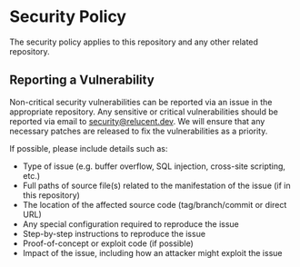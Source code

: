 # Security Policy

The security policy applies to this repository and any other related repository.

## Reporting a Vulnerability

Non-critical security vulnerabilities can be reported via an issue in the
appropriate repository. Any sensitive or critical vulnerabilities should be
reported via email to <security@relucent.dev>. We will ensure that any
necessary patches are released to fix the vulnerabilities as a priority.

If possible, please include details such as:

- Type of issue (e.g. buffer overflow, SQL injection, cross-site scripting, etc.)
- Full paths of source file(s) related to the manifestation of the issue (if in this repository)
- The location of the affected source code (tag/branch/commit or direct URL)
- Any special configuration required to reproduce the issue
- Step-by-step instructions to reproduce the issue
- Proof-of-concept or exploit code (if possible)
- Impact of the issue, including how an attacker might exploit the issue
